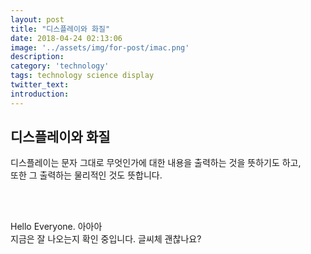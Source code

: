 ```yaml
---
layout: post
title: "디스플레이와 화질"
date: 2018-04-24 02:13:06
image: '../assets/img/for-post/imac.png'
description:
category: 'technology'
tags: technology science display 
twitter_text:
introduction:
---
```


## 디스플레이와 화질

디스플레이는 문자 그대로 무엇인가에 대한 내용을 출력하는 것을 뜻하기도 하고, <br> 
또한 그 출력하는 물리적인 것도 뜻합니다.


<br>
<br>

Hello Everyone.
아아아
<br>
지금은 잘 나오는지 확인 중입니다.
글씨체 괜찮나요?